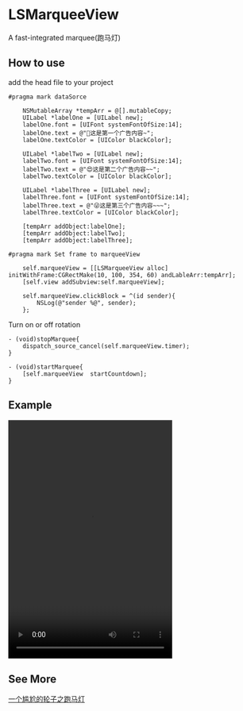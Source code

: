 # LSMarqueeView
A fast-integrated marquee(跑马灯)

## How to use
add the head file to your project

```objc
#pragma mark dataSorce
    
    NSMutableArray *tempArr = @[].mutableCopy;
    UILabel *labelOne = [UILabel new];
    labelOne.font = [UIFont systemFontOfSize:14];
    labelOne.text = @"🤩这是第一个广告内容~";
    labelOne.textColor = [UIColor blackColor];
    
    UILabel *labelTwo = [UILabel new];
    labelTwo.font = [UIFont systemFontOfSize:14];
    labelTwo.text = @"😍这是第二个广告内容~~";
    labelTwo.textColor = [UIColor blackColor];
    
    UILabel *labelThree = [UILabel new];
    labelThree.font = [UIFont systemFontOfSize:14];
    labelThree.text = @"😜这是第三个广告内容~~~";
    labelThree.textColor = [UIColor blackColor];
    
    [tempArr addObject:labelOne];
    [tempArr addObject:labelTwo];
    [tempArr addObject:labelThree];
    
#pragma mark Set frame to marqueeView
    
    self.marqueeView = [[LSMarqueeView alloc] initWithFrame:CGRectMake(10, 100, 354, 60) andLableArr:tempArr];
    [self.view addSubview:self.marqueeView];
    
    self.marqueeView.clickBlock = ^(id sender){
        NSLog(@"sender %@", sender);
    };
```

Turn on or off rotation
    
```objc
- (void)stopMarquee{
    dispatch_source_cancel(self.marqueeView.timer);
}

- (void)startMarquee{
    [self.marqueeView  startCountdown];
}
```

## Example
<video width="330" height="480" controls>
<source src="example.mp4" type="video/mp4">
</video>

## See More
[一个尴尬的轮子之跑马灯](https://www.lsrain.com/2017/07/19/iOS/一个尴尬的轮子之_跑马灯/)

